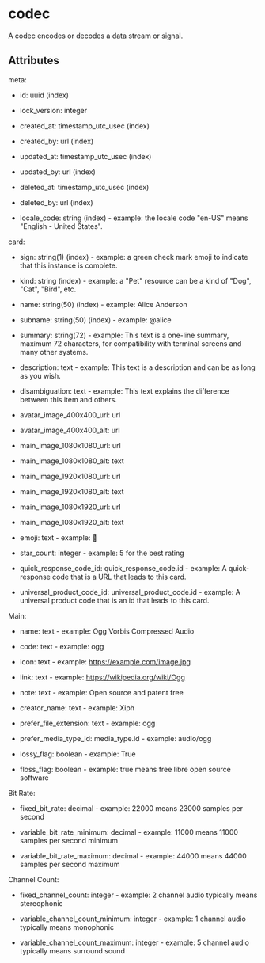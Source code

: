 # codec


A codec encodes or decodes a data stream or signal.


## Attributes

meta:

  * id: uuid (index)

  * lock_version: integer

  * created_at: timestamp_utc_usec (index)

  * created_by: url (index)

  * updated_at: timestamp_utc_usec (index)

  * updated_by: url (index)

  * deleted_at: timestamp_utc_usec (index)

  * deleted_by: url (index)

  * locale_code: string (index) - example: the locale code "en-US" means "English - United States".

card:

  * sign: string(1) (index) - example: a green check mark emoji to indicate that this instance is complete.

  * kind: string (index) - example: a "Pet" resource can be a kind of "Dog", "Cat", "Bird", etc.

  * name: string(50) (index) - example: Alice Anderson

  * subname: string(50) (index) - example: @alice

  * summary: string(72) - example: This text is a one-line summary, maximum 72 characters, for compatibility with terminal screens and many other systems.

  * description: text - example: This text is a description and can be as long as you wish.

  * disambiguation: text - example: This text explains the difference between this item and others.

  * avatar_image_400x400_url: url

  * avatar_image_400x400_alt: url

  * main_image_1080x1080_url: url

  * main_image_1080x1080_alt: text

  * main_image_1920x1080_url: url

  * main_image_1920x1080_alt: text

  * main_image_1080x1920_url: url

  * main_image_1080x1920_alt: text

  * emoji: text - example: 🚀

  * star_count: integer - example: 5 for the best rating

  * quick_response_code_id: quick_response_code.id - example: A quick-response code that is a URL that leads to this card.

  * universal_product_code_id: universal_product_code.id - example: A universal product code that is an id that leads to this card.

Main:

  * name: text - example: Ogg Vorbis Compressed Audio

  * code: text - example: ogg

  * icon: text - example: https://example.com/image.jpg

  * link: text - example: https://wikipedia.org/wiki/Ogg

  * note: text - example: Open source and patent free

  * creator_name: text - example: Xiph

  * prefer_file_extension: text - example: ogg

  * prefer_media_type_id: media_type.id - example: audio/ogg

  * lossy_flag: boolean - example: True

  * floss_flag: boolean - example: true means free libre open source software

Bit Rate:

  * fixed_bit_rate: decimal - example: 22000 means 23000 samples per second

  * variable_bit_rate_minimum: decimal - example: 11000 means 11000 samples per second minimum

  * variable_bit_rate_maximum: decimal - example: 44000 means 44000 samples per second maximum

Channel Count:

  * fixed_channel_count: integer - example: 2 channel audio typically means stereophonic

  * variable_channel_count_minimum: integer - example: 1 channel audio typically means monophonic

  * variable_channel_count_maximum: integer - example: 5 channel audio typically means surround sound

